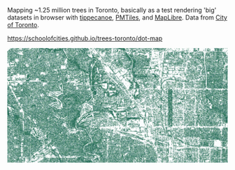 Mapping ~1.25 million trees in Toronto, basically as a test rendering 'big' datasets in browser with [tippecanoe](https://github.com/felt/tippecanoe), [PMTiles](https://github.com/protomaps/PMTiles), and [MapLibre](https://maplibre.org/). Data from [City of Toronto](https://open.toronto.ca/dataset/topographic-mapping-physical-location-of-trees/).

https://schoolofcities.github.io/trees-toronto/dot-map

![screenshot](static/web-card.png)